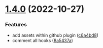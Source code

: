 # [1.4.0](https://github.com/luizoamorim/final-new/compare/v1.3.0...v1.4.0) (2022-10-27)


### Features

* add assets within github plugin ([c6a4bd8](https://github.com/luizoamorim/final-new/commit/c6a4bd830f6149b2acd010c96c16e7a90d0a531c))
* comment all hooks ([8a5437a](https://github.com/luizoamorim/final-new/commit/8a5437ae26e226e790765bb344f9e2a9551aae2e))
